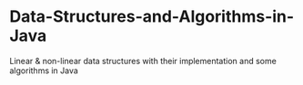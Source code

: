 # Data-Structures-and-Algorithms-in-Java
Linear &amp; non-linear data structures with their implementation and some algorithms in Java
